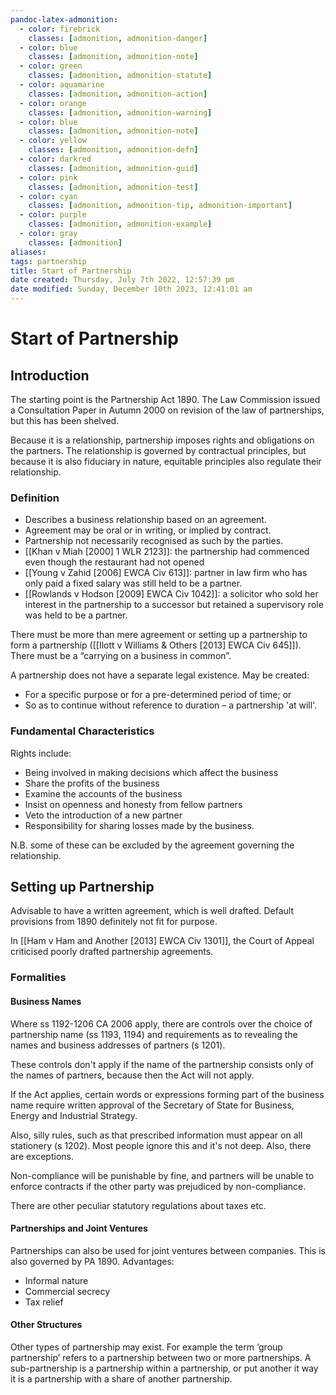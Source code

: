 ```yaml
---
pandoc-latex-admonition:
  - color: firebrick
    classes: [admonition, admonition-danger]	
  - color: blue
    classes: [admonition, admonition-note]
  - color: green
    classes: [admonition, admonition-statute]
  - color: aquamarine
    classes: [admonition, admonition-action]
  - color: orange
    classes: [admonition, admonition-warning]
  - color: blue
    classes: [admonition, admonition-note]
  - color: yellow
    classes: [admonition, admonition-defn]
  - color: darkred
    classes: [admonition, admonition-guid]
  - color: pink
    classes: [admonition, admonition-test]
  - color: cyan
    classes: [admonition, admonition-tip, admonition-important]
  - color: purple
    classes: [admonition, admonition-example]
  - color: gray
    classes: [admonition]
aliases: 
tags: partnership
title: Start of Partnership
date created: Thursday, July 7th 2022, 12:57:39 pm
date modified: Sunday, December 10th 2023, 12:41:01 am
---
```


# Start of Partnership

## Introduction

The starting point is the Partnership Act 1890. The Law Commission issued a Consultation Paper in Autumn 2000 on revision of the law of partnerships, but this has been shelved.

Because it is a relationship, partnership imposes rights and obligations on the partners. The relationship is governed by contractual principles, but because it is also fiduciary in nature, equitable principles also regulate their relationship.

### Definition

- Describes a business relationship based on an agreement.
- Agreement may be oral or in writing, or implied by contract.
- Partnership not necessarily recognised as such by the parties.
- [[Khan v Miah [2000] 1 WLR 2123]]: the partnership had commenced even though the restaurant had not opened
- [[Young v Zahid [2006] EWCA Civ 613]]: partner in law firm who has only paid a fixed salary was still held to be a partner.
- [[Rowlands v Hodson [2009] EWCA Civ 1042]]: a solicitor who sold her interest in the partnership to a successor but retained a supervisory role was held to be a partner.

There must be more than mere agreement or setting up a partnership to form a partnership ([[Ilott v Williams & Others [2013] EWCA Civ 645]]). There must be a “carrying on a business in common”.

A partnership does not have a separate legal existence. May be created:

- For a specific purpose or for a pre-determined period of time; or
- So as to continue without reference to duration – a partnership 'at will'.

### Fundamental Characteristics

Rights include:

- Being involved in making decisions which affect the business
- Share the profits of the business
- Examine the accounts of the business
- Insist on openness and honesty from fellow partners
- Veto the introduction of a new partner
- Responsibility for sharing losses made by the business.

N.B. some of these can be excluded by the agreement governing the relationship.

## Setting up Partnership

Advisable to have a written agreement, which is well drafted. Default provisions from 1890 definitely not fit for purpose.

In [[Ham v Ham and Another [2013] EWCA Civ 1301]], the Court of Appeal criticised poorly drafted partnership agreements.

### Formalities

#### Business Names

Where ss 1192-1206 CA 2006 apply, there are controls over the choice of partnership name (ss 1193, 1194) and requirements as to revealing the names and business addresses of partners (s 1201).

These controls don't apply if the name of the partnership consists only of the names of partners, because then the Act will not apply.

If the Act applies, certain words or expressions forming part of the business name require written approval of the Secretary of State for Business, Energy and Industrial Strategy.

Also, silly rules, such as that prescribed information must appear on all stationery (s 1202). Most people ignore this and it's not deep. Also, there are exceptions.

Non-compliance will be punishable by fine, and partners will be unable to enforce contracts if the other party was prejudiced by non-compliance.

There are other peculiar statutory regulations about taxes etc.

#### Partnerships and Joint Ventures

Partnerships can also be used for joint ventures between companies. This is also governed by PA 1890. Advantages:

- Informal nature
- Commercial secrecy
- Tax relief

#### Other Structures

Other types of partnership may exist. For example the term ‘group partnership’ refers to a partnership between two or more partnerships. A sub-partnership is a partnership within a partnership, or put another it way it is a partnership with a share of another partnership.
